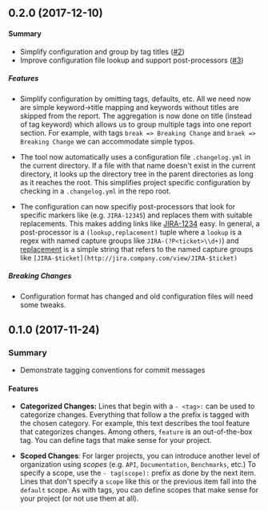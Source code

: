## 0.2.0 (2017-12-10)

#### Summary

- Simplify configuration and group by tag titles ([#2](https://github.com/aldrin/git-changelog/pull/2))
- Improve configuration file lookup and support post-processors ([#3](https://github.com/aldrin/git-changelog/pull/3))

##### Features

- Simplify configuration by omitting tags, defaults, etc. All we
    need now are simple keyword->title mapping and keywords without
    titles are skipped from the report. The aggregation is now done
    on title (instead of tag keyword) which allows us to group
    multiple tags into one report section. For example, with tags
    `break => Breaking Change` and `braek => Breaking Change` we
    can accommodate simple typos.
  

- The tool now automatically uses a configuration file
    `.changelog.yml` in the current directory. If a file with that
    name doesn't exist in the current directory, it looks up the
    directory tree in the parent directories as long as it reaches
    the root. This simplifies project specific configuration by
    checking in a `.changelog.yml` in the repo root.
  

- The configuration can now specifiy post-processors
    that look for specific markers like (e.g. `JIRA-12345`) and
    replaces them with suitable replacements. This makes adding
    links like [JIRA-1234](http://jira.company.com/view/JIRA-1234)
    easy. In general, a post-processor is a `(lookup,replacement)`
    tuple where a `lookup` is a regex with named capture groups
    like `JIRA-(?P<ticket>\\d+)`) and
    [replacement](https://doc.rust-lang.org/regex/regex/index.html#example-replacement-with-named-capture-groups)
    is a simple string that refers to the named capture groups like
    `[JIRA-$ticket](http://jira.company.com/view/JIRA-$ticket)`


##### Breaking Changes

- Configuration format has changed and old configuration
    files will need some tweaks.

## 0.1.0 (2017-11-24)

### Summary

-  Demonstrate tagging conventions for commit messages

#### Features

- **Categorized Changes:** Lines that begin with a `- <tag>:` can be used to categorize
  changes. Everything that follow a the prefix is tagged with the chosen category. For example, this
  text describes the tool feature that categorizes changes. Among others, `feature` is an
  out-of-the-box tag. You can define tags that make sense for your project.

- **Scoped Changes**: For larger projects, you can introduce another level of organization using
  *scopes* (e.g. `API`, `Documentation`, `Benchmarks`, etc.) To specify a scope, use the `-
  tag(scope):` prefix as done by the next item. Lines that don't specify a `scope` like this or the
  previous item fall into the `default` scope. As with tags, you can define scopes that make sense
  for your project (or not use them at all).
